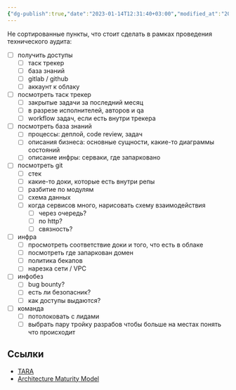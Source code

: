 ```yaml
---
{"dg-publish":true,"date":"2023-01-14T12:31:40+03:00","modified_at":"2023-06-27T17:52:37+03:00","dg-path":"/пункты проведения технического аудита.md","permalink":"/punkty-provedeniya-tehnicheskogo-audita/","dgPassFrontmatter":true}
---
```



Не сортированные пункты, что стоит сделать в рамках проведения технического аудита:

- [ ] получить доступы
    - [ ] таск трекер
    - [ ] база знаний
    - [ ] gitlab / github
    - [ ] аккаунт к облаку
- [ ] посмотреть таск трекер
    - [ ] закрытые задачи за последний месяц
    - [ ] в разрезе исполнителей, авторов и qa
    - [ ] workflow задач, если есть внутри трекера
- [ ] посмотреть база знаний
    - [ ] процессы: деплой, code review, задач
    - [ ] описания бизнеса: основные сущности, какие-то диаграммы состояний
    - [ ] описание инфры: серваки, где запарковано
- [ ] посмотреть git
    - [ ] стек
    - [ ] какие-то доки, которые есть внутри репы
    - [ ] разбитие по модулям
    - [ ] схема данных
    - [ ] когда сервисов много, нарисовать схему взаимодействия
        - [ ] через очередь?
        - [ ] по http?
        - [ ] связность?
- [ ] инфра
    - [ ] просмотреть соответствие доки и того, что есть в облаке
    - [ ] посмотреть где запаркован домен
    - [ ] политика бекапов
    - [ ] нарезка сети / VPC
- [ ] инфобез
    - [ ] bug bounty?
    - [ ] есть ли безопасник?
    - [ ] как доступы выдаются?
- [ ] команда
    - [ ] потолоковать с лидами
    - [ ] выбрать пару тройку разрабов чтобы больше на местах понять что происходит

## Ссылки

- [TARA](https://stefan-poeltl.medium.com/software-architecture-assessment-with-tara-e54844b78f73)
- [Architecture Maturity Model](https://pubs.opengroup.org/architecture/togaf8-doc/arch/chap27.html)
